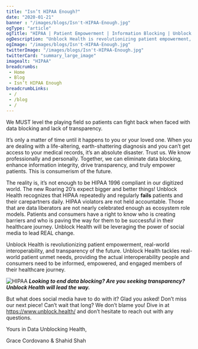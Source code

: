 ```yaml
--- 
title: "Isn’t HIPAA Enough?"
date: "2020-01-21"
banner : "/images/blogs/Isn't-HIPAA-Enough.jpg"
ogType: "article"
ogTitle: "HIPAA | Patient Empowerment | Information Blocking | Unblock Health"
ogDescription: "Unblock Health is revolutionizing patient empowerment, real-world interoperability, and transparency of the future."
ogImage: "/images/blogs/Isn't-HIPAA-Enough.jpg"
twitterImage: "/images/blogs/Isn't-HIPAA-Enough.jpg"
twitterCard: "summary_large_image"
imagealt: "HIPAA"
breadcrumbs:
 - Home
 - Blog
 - Isn’t HIPAA Enough
breadcrumbLinks:
 - / 
 - /blog
 - / 
---
```


We MUST level the playing field so patients can fight back when faced with data blocking and lack of transparency.

It’s only a matter of time until it happens to you or your loved one. When you are dealing with a life-altering, earth-shattering diagnosis and you can’t get access to your medical records, it’s an absolute disaster. Trust us. We know professionally and personally. Together, we can eliminate data blocking, enhance information integrity, drive transparency, and truly empower patients. This is consumerism of the future.

The reality is, it’s not enough to be HIPAA 1996 compliant in our digitized world. The new Roaring 20’s expect bigger and better things! Unblock Health recognizes that HIPAA repeatedly and regularly **fails** patients and their carepartners daily. HIPAA violators are not held accountable. Those that are data liberators are not nearly celebrated enough as ecosystem role models. Patients and consumers have a right to know who is creating barriers and who is paving the way for them to be successful in their healthcare journey. Unblock Health will be leveraging the power of social media to lead REAL change.

Unblock Health is revolutionizing patient empowerment, real-world interoperability, and transparency of the future. Unblock Health tackles real-world patient unmet needs, providing the actual interoperability people and consumers need to be informed, empowered, and engaged members of their healthcare journey.  


![HIPAA](/images/blogs/Isn't-HIPAA-Enough.jpg)
***Looking to end data blocking? Are you seeking transparency? Unblock Health will lead the way.***

But what does social media have to do with it? Glad you asked! Don’t miss our next piece! Can’t wait that long? We don’t blame you! Dive in at https://www.unblock.health/ and don’t hesitate to reach out with any questions.

Yours in Data Unblocking Health,

Grace Cordovano & Shahid Shah

